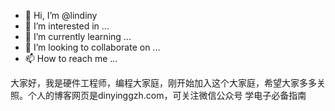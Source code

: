 - 👋 Hi, I’m @lindiny
- 👀 I’m interested in ...
- 🌱 I’m currently learning ...
- 💞️ I’m looking to collaborate on ...
- 📫 How to reach me ...

<!---
lindiny/lindiny is a ✨ special ✨ repository because its `README.md` (this file) appears on your GitHub profile.
You can click the Preview link to take a look at your changes.
--->
大家好，我是硬件工程师，编程大家庭，刚开始加入这个大家庭，希望大家多多关照。个人的博客网页是dinyinggzh.com，可关注微信公众号  学电子必备指南

